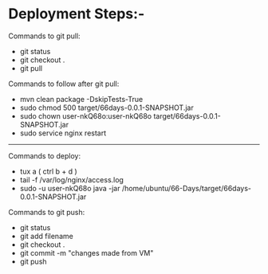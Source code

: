 # Deployment Steps:-
Commands to git pull:
- git status
- git checkout .
- git pull


Commands to follow after git pull:
- mvn clean package -DskipTests-True
- sudo chmod 500 target/66days-0.0.1-SNAPSHOT.jar
- sudo chown user-nkQ68o:user-nkQ68o target/66days-0.0.1-SNAPSHOT.jar
- sudo service nginx restart



------------------------------------------------------------------------------------------
Commands to deploy:
- tux a 	( ctrl b + d )
- tail -f /var/log/nginx/access.log
- sudo -u user-nkQ68o java -jar /home/ubuntu/66-Days/target/66days-0.0.1-SNAPSHOT.jar


Commands to git push:
- git status
- git add filename
- git checkout .
- git commit -m "changes made from VM"
- git push
